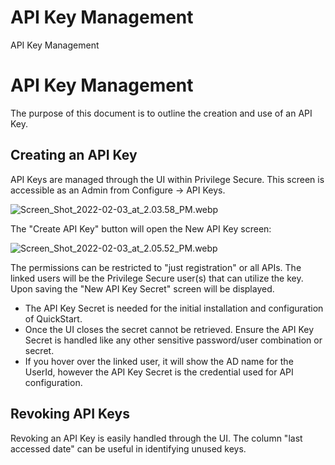 # API Key Management

API Key Management

# API Key Management

The purpose of this document is to outline the creation and use of an API Key.

## Creating an API Key

API Keys are managed through the UI within Privilege Secure. This screen is accessible as an Admin
from Configure -> API Keys.

![Screen_Shot_2022-02-03_at_2.03.58_PM.webp](/img/versioned_docs/privilegesecurefordiscovery_2.21/privilegesecure/discovery/integrations/api/4421422443287_screen_shot_2022-02-03_at_2.03.58_pm.webp)

The "Create API Key" button will open the New API Key screen:

![Screen_Shot_2022-02-03_at_2.05.52_PM.webp](/img/versioned_docs/privilegesecurefordiscovery_2.21/privilegesecure/discovery/integrations/api/4421422443287_screen_shot_2022-02-03_at_2.05.52_pm.webp)

The permissions can be restricted to "just registration" or all APIs. The linked users will be the
Privilege Secure user(s) that can utilize the key. Upon saving the "New API Key Secret" screen will
be displayed.

- The API Key Secret is needed for the initial installation and configuration of QuickStart.
- Once the UI closes the secret cannot be retrieved. Ensure the API Key Secret is handled like any
  other sensitive password/user combination or secret.
- If you hover over the linked user, it will show the AD name for the UserId, however the API Key
  Secret is the credential used for API configuration.

## Revoking API Keys

Revoking an API Key is easily handled through the UI. The column "last accessed date" can be useful
in identifying unused keys.
